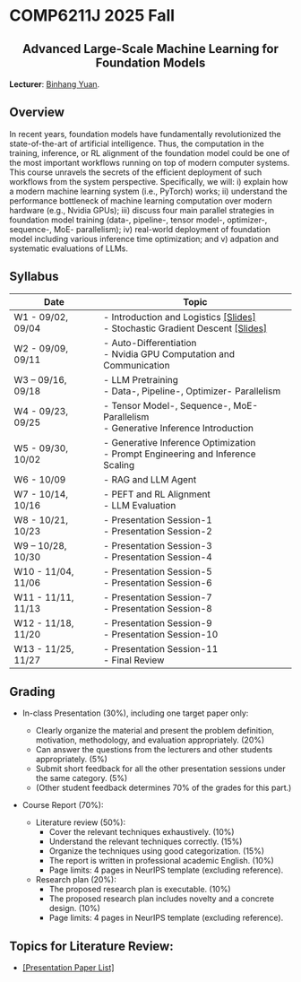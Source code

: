 # COMP6211J 2025 Fall

</div>

<h2 style="text-align: center;"> Advanced Large-Scale Machine Learning for Foundation Models </h2>

**Lecturer**: [Binhang Yuan](https://binhangyuan.github.io/site/). 

## Overview

In recent years, foundation models have fundamentally revolutionized the state-of-the-art of artificial intelligence. Thus, the computation in the training, inference, or RL alignment of the foundation model could be one of the most important workflows running on top of modern computer systems. This course unravels the secrets of the efficient deployment of such workflows from the system perspective. Specifically, we will: i) explain how a modern machine learning system (i.e., PyTorch) works; ii) understand the performance bottleneck of machine learning computation over modern hardware (e.g., Nvidia GPUs); iii) discuss four main parallel strategies in foundation model training (data-, pipeline-, tensor model-, optimizer-, sequence-, MoE- parallelism); iv) real-world deployment of foundation model including various inference time optimization; and v) adpation and systematic evaluations of LLMs.


## Syllabus 

| Date | Topic |
|-----|------|
| W1 - 09/02, 09/04  | - Introduction and Logistics [[Slides]](https://github.com/Relaxed-System-Lab/HKUST-COMP6211J-2025fall/blob/main/slides/Lecture%201%20-%20Introduction%20and%20Logistics.pdf)  <br> - Stochastic Gradient Descent [[Slides]](https://github.com/Relaxed-System-Lab/HKUST-COMP6211J-2025fall/blob/main/slides/Lecture%202%20-%20Stochastic%20Gradient%20Descent.pdf) |
| W2 - 09/09, 09/11  | - Auto-Differentiation   <br> -  Nvidia GPU Computation and Communication |
| W3 – 09/16, 09/18  | - LLM Pretraining <br> - Data-, Pipeline-, Optimizer- Parallelism |
| W4 - 09/23, 09/25  | - Tensor Model-, Sequence-, MoE- Parallelism <br> - Generative Inference Introduction   |
| W5 - 09/30, 10/02  | - Generative Inference Optimization <br> - Prompt Engineering and Inference Scaling |
| W6 - 10/09         | - RAG and LLM Agent   |
| W7 - 10/14, 10/16  | - PEFT and RL Alignment <br> - LLM Evaluation | 
| W8 - 10/21, 10/23  | - Presentation Session-1 <br> - Presentation Session-2 |
| W9 – 10/28, 10/30  | - Presentation Session-3 <br> - Presentation Session-4 |
| W10 - 11/04, 11/06 | - Presentation Session-5 <br> - Presentation Session-6 |
| W11 - 11/11, 11/13 | - Presentation Session-7 <br> - Presentation Session-8 |
| W12 - 11/18, 11/20 | - Presentation Session-9 <br> - Presentation Session-10 |
| W13 - 11/25, 11/27 | - Presentation Session-11 <br> - Final Review |

## Grading

- In-class Presentation (30%), including one target paper only:
  - Clearly organize the material and present the problem definition, motivation, methodology, and evaluation appropriately. (20%)
  - Can answer the questions from the lecturers and other students appropriately. (5%)
  - Submit short feedback for all the other presentation sessions under the same category. (5%)
  - (Other student feedback determines 70% of the grades for this part.)

- Course Report (70%):
  - Literature review (50%):
    - Cover the relevant techniques exhaustively. (10%) 
    - Understand the relevant techniques correctly. (15%)
    - Organize the techniques using good categorization. (15%) 
    - The report is written in professional academic English. (10%)
    - Page limits: 4 pages in NeurIPS template (excluding reference). 
  - Research plan (20%):
    - The proposed research plan is executable. (10%)
    - The proposed research plan includes novelty and a concrete design. (10%) 
    - Page limits: 4 pages in NeurIPS template (excluding reference).


## Topics for Literature Review:
 - [[Presentation Paper List]](https://github.com/Relaxed-System-Lab/HKUST-COMP6211J-2025fall/blob/main/topics.md)
